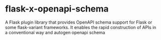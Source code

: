 # flask-x-openapi-schema
A Flask plugin library that provides OpenAPI schema support for Flask or some flask-variant frameworks. It enables the rapid construction of APIs in a conventional way and autogen openapi schema

